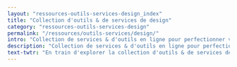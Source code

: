 ```yaml
---
layout: "ressources-outils-services-design_index"
title: "Collection d'outils & de services de design"
category: "ressources-outils-services-design"
permalink: "/ressources/outils-services/design/"
intro: "Collection de services & d'outils en ligne pour perfectionner vos process de design & de collaboration. N'hésitez pas à partager vos découvertes et vos créations."
description: "Collection de services & d'outils en ligne pour perfectionner vos process de design & de collaboration"
text-twtr: "En train d'explorer la collection d'outils & de services de design du @MagDuWebdesign"
---
```

